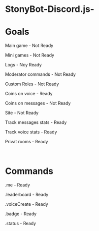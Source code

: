 # StonyBot-Discord.js-


<h1>Goals</h1>

Main game - Not Ready

Mini games - Not Ready

Logs - Noy Ready

Moderator commands - Not Ready 

Custom Roles - Not Ready

Coins on voice - Ready

Coins on messages - Not Ready

Site - Not Ready

Track messages stats - Ready

Track voice stats - Ready

Privat rooms - Ready

<br>

<h1>Commands</h1>

.me - Ready

.leaderboard - Ready

.voiceCreate - Ready

.badge - Ready

.status - Ready

